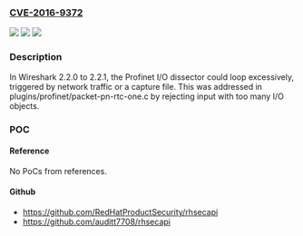 ### [CVE-2016-9372](https://cve.mitre.org/cgi-bin/cvename.cgi?name=CVE-2016-9372)
![](https://img.shields.io/static/v1?label=Product&message=n%2Fa&color=blue)
![](https://img.shields.io/static/v1?label=Version&message=n%2Fa&color=blue)
![](https://img.shields.io/static/v1?label=Vulnerability&message=n%2Fa&color=brighgreen)

### Description

In Wireshark 2.2.0 to 2.2.1, the Profinet I/O dissector could loop excessively, triggered by network traffic or a capture file. This was addressed in plugins/profinet/packet-pn-rtc-one.c by rejecting input with too many I/O objects.

### POC

#### Reference
No PoCs from references.

#### Github
- https://github.com/RedHatProductSecurity/rhsecapi
- https://github.com/auditt7708/rhsecapi

